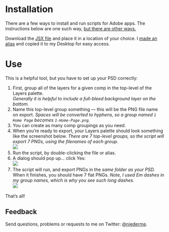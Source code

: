 # Installation

There are a few ways to install and run scripts for Adobe apps. The instructions below are one such way, [but there are other ways.](http://speedscraps.blogspot.com/2010/04/installing-scripts-photoshop.html)

Download the [JSX file](https://raw.githubusercontent.com/niederme/adobeCS-scripts/master/layerSet2PNGs.jsx) and place it in a location of your choice. I [made an alias](http://www.dummies.com/how-to/content/basics-of-aliases-in-os-x-mavericks.html) and copied it to my Desktop for easy access.

# Use

This is a helpful tool, but you have to set up your PSD correctly:

1. First, group all of the layers for a given comp in the top-level of the Layers palette.  
*Generally it is helpful to include a full-bleed background layer on the bottom.*  
2. Name this top-level group something — this will be the PNG file name on export. *Spaces will be converted to hyphens, so a group named `1 Home Page` becomes `1-Home-Page.png`.*  
3. You can create as many comp groupings as you need.  
4. When you’re ready to export, your Layers palette should look something like the screenshot below. *There are 7 top-level groups, so the script will export 7 PNGs, using the filenames of each group.*  
![](http://f.cl.ly/items/1q1a442X3b1c2W2N291S/Screen%20Shot%202014-12-11%20at%2011.30.03%20AM.png)  
8. Run the script, by double-clicking the file or alias.  
9. A dialog should pop up… click Yes:  
![](http://f.cl.ly/items/2Z0b013F0x0E243z2D03/Screen%20Shot%202014-12-11%20at%2011.58.30%20AM.png)  
10. The script will run, and export PNGs in the *same folder as your PSD.* When it finishes, you should have 7 flat PNGs. *Note, I used Em dashes in my group names, which is why you see such long dashes.*  
![](http://f.cl.ly/items/1a20133b1O2E0Y1w131k/Screen%20Shot%202014-12-11%20at%2012.13.07%20PM.png)  

That’s all!

## Feedback

Send questions, problems or requests to me on Twitter: [@niederme](https://twitter.com/niederme/).
